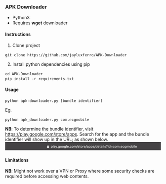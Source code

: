 ### APK Downloader
- Python3
- Requires **wget** downloader

#### Instructions
1. Clone project
```
git clone https://github.com/jayluxferro/APK-Downloader
```

2. Install python dependencies using pip
```
cd APK-Downloader
pip install -r requirements.txt
```

#### Usage
```
python apk-downloader.py [bundle identifier]
```
Eg.
```
python apk_downloader.py com.ecgmobile
```

**NB**: To determine the bundle identifier, visit https://play.google.com/store/apps. Search for the app and the bundle identifier will show up in the URL; as shown below.<br/>
<img src='img/bundle_identifier.png' />

#### Limitations
**NB**: Might not work over a VPN or Proxy where some security checks are required before accessing web contents.
